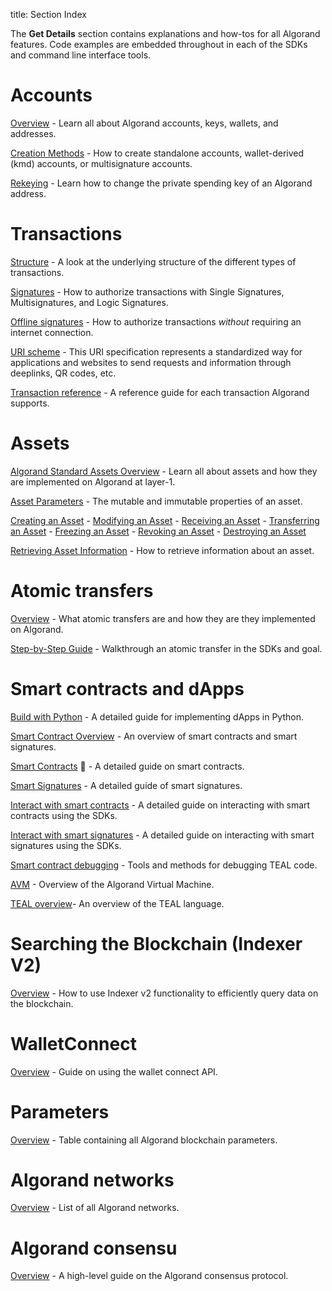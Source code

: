 title: Section Index

The **Get Details** section contains explanations and how-tos for all Algorand features. Code examples are embedded throughout in each of the SDKs and command line interface tools.

# Accounts
[Overview](accounts) - Learn all about Algorand accounts, keys, wallets, and addresses.

[Creation Methods](accounts/create) - How to create standalone accounts, wallet-derived (kmd) accounts, or multisignature accounts.

[Rekeying](accounts/rekey) - Learn how to change the private spending key of an Algorand address.

# Transactions
[Structure](transactions) - A look at the underlying structure of the different types of transactions.

[Signatures](transactions/signatures) - How to authorize transactions with Single Signatures, Multisignatures, and Logic Signatures.

[Offline signatures](transactions/offline_transactions) - How to authorize transactions _without_ requiring an internet connection.

[URI scheme](transactions/payment_prompts.md) - This URI specification represents a standardized way for applications and websites to send requests and information through deeplinks, QR codes, etc.

[Transaction reference](transactions/transactions.md) - A reference guide for each transaction Algorand supports.
# Assets
[Algorand Standard Assets Overview](asa) - Learn all about assets and how they are implemented on Algorand at layer-1.

[Asset Parameters](asa#asset-parameters) - The mutable and immutable properties of an asset.

[Creating an Asset](asa#creating-an-asset) - [Modifying an Asset](asa#modifying-an-asset) - [Receiving an Asset](asa#receiving-an-asset) - [Transferring an Asset](asa#transferring-an-asset) - [Freezing an Asset](asa#freezing-an-asset) - [Revoking an Asset](asa#revoking-an-asset) - [Destroying an Asset](asa#destroying-an-asset)

[Retrieving Asset Information](asa#retrieve-asset-information) - How to retrieve information about an asset.

# Atomic transfers
[Overview](atomic_transfers) - What atomic transfers are and how they are they implemented on Algorand.

[Step-by-Step Guide](atomic_transfers#step-by-step-guide) - Walkthrough an atomic transfer in the SDKs and goal.

# Smart contracts and dApps
[Build with Python](dapps/pyteal/index.md) - A detailed guide for implementing dApps in Python.

[Smart Contract Overview](dapps/smart-contracts/index.md) - An overview of smart contracts and smart signatures.

[Smart Contracts](dapps/smart-contracts/apps/index.md) 🔷 - A detailed guide on smart contracts.

[Smart Signatures](dapps/smart-contracts/smartsigs/index.md) - A detailed guide of smart signatures. 

[Interact with smart contracts](dapps/smart-contracts/frontend/apps.md) - A detailed guide on interacting with smart contracts using the SDKs.

[Interact with smart signatures](dapps/smart-contracts/frontend/smartsigs.md) - A detailed guide on interacting with smart signatures using the SDKs.

[Smart contract debugging](dapps/smart-contracts/test-and-deploy/debugging.md) - Tools and methods for debugging TEAL code.

[AVM](dapps/avm/index.md) - Overview of the Algorand Virtual Machine.

[TEAL overview](dapps/avm/teal/index.md)- An overview of the TEAL language.

# Searching the Blockchain (Indexer V2)
[Overview](indexer) - How to use Indexer v2 functionality to efficiently query data on the blockchain.

# WalletConnect
[Overview](walletconnect/index.md) - Guide on using the wallet connect API.

# Parameters
[Overview](parameter_tables.md) - Table containing all Algorand blockchain parameters.

# Algorand networks
[Overview](algorand-networks/index.md) - List of all Algorand networks.

# Algorand consensu
[Overview](algorand_consensus.md) - A high-level guide on the Algorand consensus protocol.